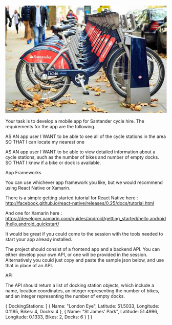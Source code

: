 ﻿![alt tag](cyclehire.png)
 
 
 Your task is to develop a mobile app for Santander cycle hire. The requirements for the app are the following.




AS AN app user
I WANT to be able to see all of the cycle stations in the area
SO THAT I can locate my nearest one
 
AS AN app user
I WANT to be able to view detailed information about a cycle stations, such as the number of bikes and number of empty docks.
SO THAT I know if a bike or dock is available.
 
App Frameworks
 
You can use whichever app framework you like, but we would recommend using React Native or Xamarin.
 
There is a simple getting started tutorial for React Native here : http://facebook.github.io/react-native/releases/0.25/docs/tutorial.html
 
And one for Xamarin here : https://developer.xamarin.com/guides/android/getting_started/hello,android/hello,android_quickstart/
 
It would be great if you could come to the session with the tools needed to start your app already installed.
 
The project should consist of a frontend app and a backend API. You can either develop your own API, or one will be provided in the session. Alternatively you could just copy and paste the sample json below, and use that in place of an API.
 
API
 
The API should return a list of docking station objects, which include a name, location coordinates, an integer representing the number of bikes, and an integer representing the number of empty docks.
 
{
DockingStations:
[
{
Name: "London Eye",
Latitude: 51.5033,
Longitude: 0.1195,
Bikes: 4,
Docks: 4
},
{
Name: "St James' Park",
Latitude: 51.4996,
Longitude: 0.1333,
Bikes: 2,
Docks: 6
}
]
}
